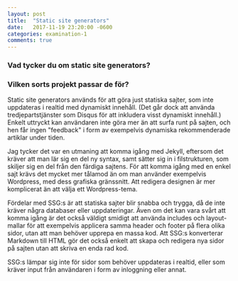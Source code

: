 ```yaml
---
layout: post
title:  "Static site generators"
date:   2017-11-19 23:20:00 -0600
categories: examination-1
comments: true
---
```


### Vad tycker du om static site generators?
### Vilken sorts projekt passar de för?

<!--more-->

Static site generators används för att göra just statiska sajter, som inte uppdateras i realtid med dynamiskt innehåll. (Det går dock att använda tredjepartstjänster som Disqus för att inkludera visst dynamiskt innehåll.) Enkelt uttryckt kan användaren inte göra mer än att surfa runt på sajten, och hen får ingen "feedback" i form av exempelvis dynamiska rekommenderade artiklar under tiden.

Jag tycker det var en utmaning att komma igång med Jekyll, eftersom det kräver att man lär sig en del ny syntax, samt sätter sig in i filstrukturen, som skiljer sig en del från den färdiga sajtens. För att komma igång med en enkel sajt krävs det mycket mer tålamod än om man använder exempelvis Wordpress, med dess grafiska gränssnitt. Att redigera designen är mer komplicerat än att välja ett Wordpress-tema.

Fördelar med SSG:s är att statiska sajter blir snabba och trygga, då de inte kräver några databaser eller uppdateringar. Även om det kan vara svårt att komma igång är det också väldigt smidigt att använda includes och layout-mallar för att exempelvis applicera samma header och footer på flera olika sidor, utan att man behöver upprepa en massa kod. Att SSG:s konverterar Markdown till HTML gör det också enkelt att skapa och redigera nya sidor på sajten utan att skriva en enda rad kod.

SSG:s lämpar sig inte för sidor som behöver uppdateras i realtid, eller som kräver input från användaren i form av inloggning eller annat.
